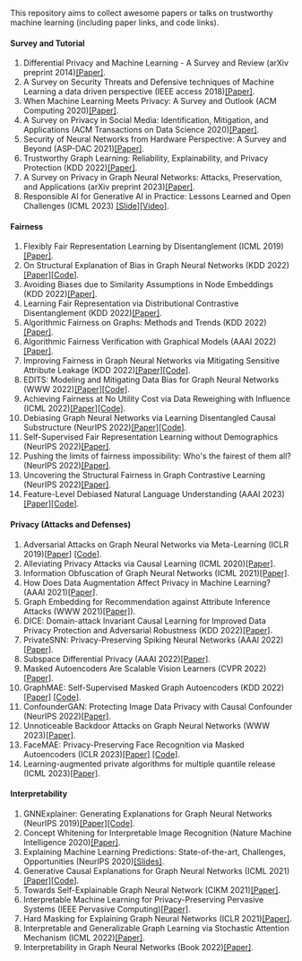 This repository aims to collect awesome papers or talks on trustworthy machine learning (including paper links, and code links).

#### Survey and Tutorial
1. Differential Privacy and Machine Learning - A Survey and Review (arXiv preprint 2014)[[Paper]](https://arxiv.org/pdf/1412.7584.pdf). 
2. A Survey on Security Threats and Defensive techniques of Machine Learning a data driven perspective (IEEE access 2018)[[Paper]](https://ieeexplore.ieee.org/abstract/document/8290925). 
3. When Machine Learning Meets Privacy: A Survey and Outlook (ACM Computing 2020)[[Paper]](https://arxiv.org/pdf/2011.11819.pdf).
4. A Survey on Privacy in Social Media: Identification, Mitigation, and Applications (ACM Transactions on Data Science 2020)[[Paper]](https://dl.acm.org/doi/pdf/10.1145/3343038).
5. Security of Neural Networks from Hardware Perspective: A Survey and Beyond (ASP-DAC 2021)[[Paper]](https://ieeexplore.ieee.org/abstract/document/9371637?casa_token=mjuDN_p4zlEAAAAA:1M--ahNOyo5OILtsqSFoycdzTqWqJg44fgFFTtyxNMaWG5mHrxRYaw9jbXc5ffUhpIVJBWLraw).
6. Trustworthy Graph Learning: Reliability, Explainability, and Privacy Protection (KDD 2022)[[Paper]](https://dl.acm.org/doi/pdf/10.1145/3534678.3542597?casa_token=pwDMMKIOSJUAAAAA:nN-GrlX_rUS-9RpmZv6Y0kwp3ZNV8X2GTWtBr_DW0S93tG8IafiRxRKGktW4i1ShH8hDwzUw-X8c).
7. A Survey on Privacy in Graph Neural Networks: Attacks, Preservation, and Applications (arXiv preprint 2023)[[Paper]](https://arxiv.org/pdf/2308.16375.pdf).
8. Responsible AI for Generative AI in Practice: Lessons Learned and Open Challenges (ICML 2023) [[Slide]](https://github.com/HuiHu1/Awesome-Papers-on-Trustworthy-Machine-Learning/blob/main/Trustworthy%20Generative%20AI_%20ICML'23%20Tutorial.pdf)[[Video]](https://icml.cc/virtual/2023/tutorial/21553).

#### Fairness
1. Flexibly Fair Representation Learning by Disentanglement (ICML 2019)[[Paper]](https://arxiv.org/pdf/1906.02589.pdf).
2. On Structural Explanation of Bias in Graph Neural Networks (KDD 2022)[[Paper]](https://arxiv.org/pdf/2206.12104.pdf)[[Code]](https://github.com/yushundong/REFEREE).
3. Avoiding Biases due to Similarity Assumptions in Node Embeddings (KDD 2022)[[Paper]](https://faculty.mccombs.utexas.edu/deepayan.chakrabarti/mywww/papers/kdd22-avoiding.pdf).
4. Learning Fair Representation via Distributional Contrastive Disentanglement (KDD 2022)[[Paper]](https://dl.acm.org/doi/pdf/10.1145/3534678.3539232?casa_token=JaW7DTi1U9gAAAAA:Vcck-pl6AK_9-hbuMe3qfTkjPx4Mal0jD4VvdHcYKYCxbuEkshkrUpb9J1wXZjfD5FWwe8Af8XTa).
5. Algorithmic Fairness on Graphs: Methods and Trends (KDD 2022)[[Paper]](https://dl.acm.org/doi/abs/10.1145/3534678.3542599).
6. Algorithmic Fairness Verification with Graphical Models (AAAI 2022)[[Paper]](https://www.aaai.org/AAAI22Papers/AAAI-4695.GhoshB.pdf).
7. Improving Fairness in Graph Neural Networks via Mitigating Sensitive Attribute Leakage (KDD 2022)[[Paper]](https://arxiv.org/pdf/2206.03426.pdf)[[Code]](https://github.com/YuWVandy/FairVGNN).
8. EDITS: Modeling and Mitigating Data Bias for Graph Neural Networks (WWW 2022)[[Paper]](https://arxiv.org/pdf/2108.05233.pdf)[[Code]](https://github.com/yushundong/EDITS).
9. Achieving Fairness at No Utility Cost via Data Reweighing with Influence (ICML 2022)[[Paper]](https://arxiv.org/pdf/2202.00787.pdf)[[Code]](https://github.com/brandeis-machine-learning/influence-fairness).
10. Debiasing Graph Neural Networks via Learning Disentangled Causal Substructure (NeurIPS 2022)[[Paper]](https://arxiv.org/pdf/2209.14107.pdf)[[Code]](https://github.com/googlebaba/DisC).
11. Self-Supervised Fair Representation Learning without Demographics (NeurIPS 2022)[[Paper]](https://openreview.net/pdf?id=7TGpLKADODE).
12. Pushing the limits of fairness impossibility: Who's the fairest of them all? (NeurIPS 2022)[[Paper]](https://openreview.net/pdf?id=bot35zOudq).
13. Uncovering the Structural Fairness in Graph Contrastive Learning (NeurIPS 2022)[[Paper]](https://openreview.net/pdf?id=RJemsN3V_kt).
14. Feature-Level Debiased Natural Language Understanding (AAAI 2023)[[Paper]](https://arxiv.org/pdf/2212.05421.pdf)[[Code]](https://github.com/youganglyu/DCT).

#### Privacy (Attacks and Defenses)
1. Adversarial Attacks on Graph Neural Networks via Meta-Learning (ICLR 2019)[[Paper]](https://arxiv.org/pdf/1902.08412.pdf) [[Code]](https://github.com/danielzuegner/gnn-meta-attack).
2. Alleviating Privacy Attacks via Causal Learning (ICML 2020)[[Paper]](http://proceedings.mlr.press/v119/tople20a/tople20a.pdf).
3. Information Obfuscation of Graph Neural Networks (ICML 2021)[[Paper]](https://arxiv.org/pdf/2009.13504.pdf).
4. How Does Data Augmentation Affect Privacy in Machine Learning? (AAAI 2021)[[Paper]](https://arxiv.org/pdf/2007.10567.pdf).
5. Graph Embedding for Recommendation against Attribute Inference Attacks (WWW 2021)[[Paper]](https://arxiv.org/pdf/2101.12549.pdf)).
6. DICE: Domain-attack Invariant Causal Learning for Improved Data Privacy Protection and Adversarial Robustness (KDD 2022)[[Paper]](https://dl.acm.org/doi/abs/10.1145/3534678.3539242).
7. PrivateSNN: Privacy-Preserving Spiking Neural Networks (AAAI 2022)[[Paper]](https://arxiv.org/abs/2104.03414).
8. Subspace Differential Privacy (AAAI 2022)[[Paper]](https://arxiv.org/abs/2108.11527).
9. Masked Autoencoders Are Scalable Vision Learners (CVPR 2022)[[Paper]](https://openaccess.thecvf.com/content/CVPR2022/papers/He_Masked_Autoencoders_Are_Scalable_Vision_Learners_CVPR_2022_paper.pdf).
10. GraphMAE: Self-Supervised Masked Graph Autoencoders (KDD 2022)[[Paper]](https://arxiv.org/pdf/2205.10803.pdf) [[Code]](https://github.com/THUDM/GraphMAE).
11. ConfounderGAN: Protecting Image Data Privacy with Causal Confounder (NeurIPS 2022)[[Paper]](https://openreview.net/pdf?id=XxmOKCt8dO9).
12. Unnoticeable Backdoor Attacks on Graph Neural Networks (WWW 2023)[[Paper]](https://arxiv.org/pdf/2303.01263.pdf).
13. FaceMAE: Privacy-Preserving Face Recognition via Masked Autoencoders (ICLR 2023)[[Paper]](https://arxiv.org/pdf/2205.11090.pdf) [[Code]](https://github.com/kaiwang960112/FaceMAE).
14. Learning-augmented private algorithms for multiple quantile release (ICML 2023)[[Paper]](https://openreview.net/pdf?id=Fgn23Fsmtv).

#### Interpretability
1. GNNExplainer: Generating Explanations for Graph Neural Networks (NeurIPS 2019)[[Paper]](https://arxiv.org/pdf/1903.03894.pdf)[[Code]](https://github.com/RexYing/gnn-model-explainer).  
2. Concept Whitening for Interpretable Image Recognition (Nature Machine Intelligence 2020)[[Paper]](https://arxiv.org/pdf/2002.01650.pdf,https://github.com/danielzuegner/gnn-meta-attack).
3. Explaining Machine Learning Predictions: State-of-the-art, Challenges, Opportunities (NeurIPS 2020)[[Slides]](https://explainml-tutorial.github.io/assets/files/explainml-tutorial-neurips20.pdf).
4. Generative Causal Explanations for Graph Neural Networks (ICML 2021)[[Paper]](https://proceedings.mlr.press/v139/lin21d/lin21d.pdf)[[Code]](https://github.com/wanyu-lin/ICML2021-Gem).
5. Towards Self-Explainable Graph Neural Network (CIKM 2021)[[Paper]](https://dl.acm.org/doi/pdf/10.1145/3459637.3482306?casa_token=z8ORG8cjfd8AAAAA:qUxGX52WexzY3Sh8WhvI1WMQYPuyUlvGzOxN3V1ZOzg8ZDrpsMzXO5HMwfgrLLgoHamwvMd3yDuS). 
6. Interpretable Machine Learning for Privacy-Preserving Pervasive Systems (IEEE Pervasive Computing)[[Paper]](https://ieeexplore.ieee.org/document/8962339).
7. Hard Masking for Explaining Graph Neural Networks (ICLR 2021)[[Paper]](https://openreview.net/forum?id=uDN8pRAdsoC). 
8. Interpretable and Generalizable Graph Learning via Stochastic Attention Mechanism (ICML 2022)[[Paper]](https://arxiv.org/abs/2201.12987).
9. Interpretability in Graph Neural Networks (Book 2022)[[Paper]](https://graph-neural-networks.github.io/static/file/chapter7.pdf).




